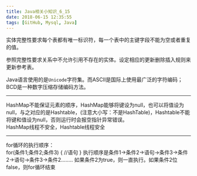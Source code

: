 ```yaml
---
title: Java相关小知识_6_15
date: 2018-06-15 12:35:55
tags: [GitHub, Mysql, Java]
---
```


实体完整性要求每个表都有唯一标识符，每一个表中的主键字段不能为空或者重复的值。
<!--more-->


参照完整性要求关系中不允许引用不存在的实体。设定相应的更新删除插入规则来更新参考表。

Java语言使用的是```Unicode```字符集。而ASCII是国际上使用最广泛的字符编码；BCD是一种数字压缩存储编码方法。

---
HashMap不能保证元素的顺序，HashMap能够将键设为null，也可以将值设为null，与之对应的是Hashtable，(注意大小写：不是HashTable)，Hashtable不能将键和值设为null，否则运行时会报空指针异常错误。<br>
HashMap线程不安全，Hashtable线程安全

---
for循环的执行顺序：<br>
for(条件1;条件2;条件3) {
    //语句
}
执行顺序是条件1->条件2->语句->条件3->条件2->语句->条件3->条件2........
如果条件2为true，则一直执行。如果条件2位false，则for循环结束
